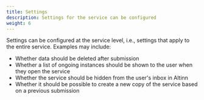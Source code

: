 ```yaml
---
title: Settings
description: Settings for the service can be configured
weight: 6
---
```


Settings can be configured at the service level, i.e., settings that apply to the entire service. Examples may include:
- Whether data should be deleted after submission
- Whether a list of ongoing instances should be shown to the user when they open the service
- Whether the service should be hidden from the user's inbox in Altinn
- Whether it should be possible to create a new copy of the service based on a previous submission
